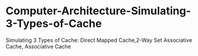 # Computer-Architecture-Simulating-3-Types-of-Cache
Simulating 3 Types of Cache: Direct Mapped Cache,2-Way Set Associative Cache, Associative Cache 
